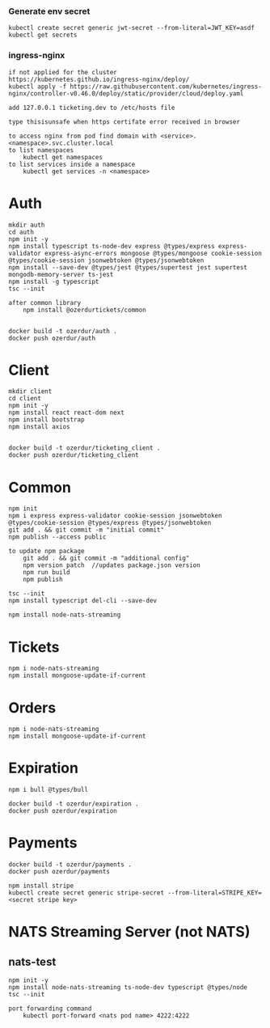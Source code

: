 ### Generate env secret

    kubectl create secret generic jwt-secret --from-literal=JWT_KEY=asdf
    kubectl get secrets

### ingress-nginx

    if not applied for the cluster
    https://kubernetes.github.io/ingress-nginx/deploy/
    kubectl apply -f https://raw.githubusercontent.com/kubernetes/ingress-nginx/controller-v0.46.0/deploy/static/provider/cloud/deploy.yaml

    add 127.0.0.1 ticketing.dev to /etc/hosts file

    type thisisunsafe when https certifate error received in browser

    to access nginx from pod find domain with <service>.<namespace>.svc.cluster.local
    to list namespaces
        kubectl get namespaces
    to list services inside a namespace
        kubectl get services -n <namespace>

# Auth

    mkdir auth
    cd auth
    npm init -y
    npm install typescript ts-node-dev express @types/express express-validator express-async-errors mongoose @types/mongoose cookie-session @types/cookie-session jsonwebtoken @types/jsonwebtoken
    npm install --save-dev @types/jest @types/supertest jest supertest mongodb-memory-server ts-jest
    npm install -g typescript
    tsc --init

    after common library
        npm install @ozerdurtickets/common


    docker build -t ozerdur/auth .
    docker push ozerdur/auth

# Client

    mkdir client
    cd client
    npm init -y
    npm install react react-dom next
    npm install bootstrap
    npm install axios


    docker build -t ozerdur/ticketing_client .
    docker push ozerdur/ticketing_client

# Common

    npm init
    npm i express express-validator cookie-session jsonwebtoken @types/cookie-session @types/express @types/jsonwebtoken
    git add . && git commit -m "initial commit"
    npm publish --access public

    to update npm package
        git add . && git commit -m "additional config"
        npm version patch  //updates package.json version
        npm run build
        npm publish

    tsc --init
    npm install typescript del-cli --save-dev

    npm install node-nats-streaming

# Tickets

    npm i node-nats-streaming
    npm install mongoose-update-if-current

# Orders

    npm i node-nats-streaming
    npm install mongoose-update-if-current

# Expiration

    npm i bull @types/bull

    docker build -t ozerdur/expiration .
    docker push ozerdur/expiration

# Payments

    docker build -t ozerdur/payments .
    docker push ozerdur/payments

    npm install stripe
    kubectl create secret generic stripe-secret --from-literal=STRIPE_KEY=<secret stripe key>

# NATS Streaming Server (not NATS)

## nats-test

    npm init -y
    npm install node-nats-streaming ts-node-dev typescript @types/node
    tsc --init

    port forwarding command
        kubectl port-forward <nats pod name> 4222:4222
